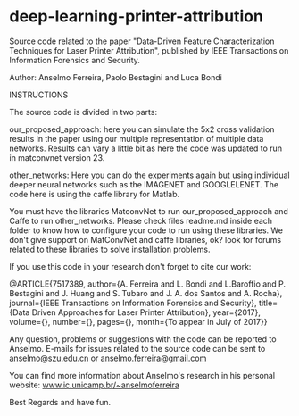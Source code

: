 # deep-learning-printer-attribution
Source code related to the paper "Data-Driven Feature Characterization Techniques for Laser Printer Attribution", published by IEEE Transactions on Information Forensics and Security.

Author: Anselmo Ferreira, Paolo Bestagini and Luca Bondi

INSTRUCTIONS

The source code is divided in two parts:

our_proposed_approach: here you can simulate the 5x2 cross validation results in the paper using our multiple representation of multiple data networks. Results can vary a little bit as here the code was updated to run in matconvnet version 23.

other_networks: Here you can do the experiments again but using individual deeper neural networks such as the IMAGENET and GOOGLELENET. The code here is using the caffe library for Matlab.

You must have the libraries MatconvNet to run our_proposed_approach and Caffe to run other_networks. Please check files readme.md inside each folder to know how to configure your code to run using these libraries. We don't give support on MatConvNet and caffe libraries, ok? look for forums related to these libraries to solve installation problems.

If you use this code in your research don't forget to cite our work:

@ARTICLE{7517389, author={A. Ferreira and L. Bondi and L.Baroffio and P. Bestagini and J. Huang and S. Tubaro and J. A. dos Santos and A. Rocha}, journal={IEEE Transactions on Information Forensics and Security}, title={Data Driven Approaches for Laser Printer Attribution}, year={2017}, volume={}, number={}, pages={}, month={To appear in July of 2017}}

Any question, problems or suggestions with the code can be reported to Anselmo. E-mails for issues related to the source code can be sent to anselmo@szu.edu.cn or anselmo.ferreira@gmail.com

You can find more information about Anselmo's research in his personal website: www.ic.unicamp.br/~anselmoferreira

Best Regards and have fun.

